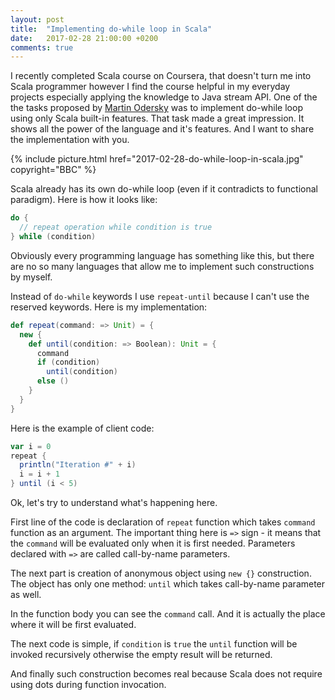 ```yaml
---
layout: post
title:  "Implementing do-while loop in Scala"
date:   2017-02-28 21:00:00 +0200
comments: true
---
```

I recently completed Scala course on Coursera, that doesn't turn 
me into Scala programmer however I find the course helpful in my everyday 
projects especially applying the knowledge to Java stream API. One of the 
the tasks proposed by [Martin Odersky](https://twitter.com/odersky)
was to implement do-while loop using only Scala built-in features.
That task made a great impression. It shows all the power of the
language and it's features. And I want to share the implementation 
with you.

{% 
  include picture.html 
  href="2017-02-28-do-while-loop-in-scala.jpg" 
 copyright="BBC"
%}

Scala already has its own do-while loop (even if it contradicts to 
functional paradigm). Here is how it looks like:

```scala
do {
  // repeat operation while condition is true
} while (condition)
```
Obviously every programming language has something like this, but 
there are no so many languages that allow me to implement such constructions
by myself.

Instead of `do-while` keywords I use `repeat-until` because I can't use the 
reserved keywords.
Here is my implementation:
```scala
def repeat(command: => Unit) = {
  new {
    def until(condition: => Boolean): Unit = {
      command
      if (condition)
        until(condition)
      else ()
    }
  }
}
```
Here is the example of client code:
```scala
var i = 0
repeat {
  println("Iteration #" + i)
  i = i + 1
} until (i < 5)
```
Ok, let's try to understand what's happening here.

First line of the code is declaration of `repeat` function which takes `command` 
function as an argument. The important thing here is `=>` sign - it means
that the `command` will be evaluated only when it is first needed. Parameters 
declared with `=>` are called call-by-name parameters.

The next part is creation of anonymous object using `new {}` construction. The 
object has only one method: `until` which takes call-by-name parameter as well.

In the function body you can see the `command` call. And it is actually the 
place where it will be first evaluated.

The next code is simple, if `condition` is `true` the `until` function will
be invoked recursively otherwise the empty result will be returned.

And finally such construction becomes real because Scala does not require 
using dots during function invocation.